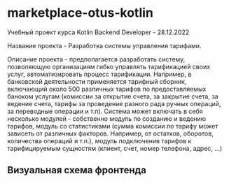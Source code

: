 # marketplace-otus-kotlin

Учебный проект курса Kotlin Backend Developer - 28.12.2022

Название проекта - Разработка системы управления тарифами.

Описание проекта - предполагается разработать систему, позволяющую организациям гибко управлять тарификацией своих услуг, автоматизировать процесс тарификации. Например, в банковской деятельности применяется тарифный сборник, включающий около 500 различных тарифов по предоставляемых баноком услугам (комиссии за открытие счета, за закрытие счета, за ведение счета, тарифы за проведение разного рада ручных операций, за переводные операции и т.п). Система может включать в себя несколько модулей - собственно модуль по созданию и ведению тарифов, модуль со статистиками (сумма комиссии по тарифу может зависеть от различных факторов. Например, от остатков, оборотов, количества операций и т.п.), модуль подключения тарифов к тарифицируемым сущностям (клиент, счет, номер телефона, адрес, ...)

## Визуальная схема фронтенда
